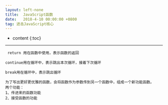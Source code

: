 ```yaml
---
layout: left-none
title:  JavaScript函数
date:   2018-4-10 00:00:00 +0800
tag: 进击JavaScript核心
---
```

* content
{:toc}
<hr>

```
 return 用在函数中使用，表示函数的返回

continue用在循环中，表示跳出本次循环，接着下次循环

break用在循环中，表示跳出循环
```

```
为了写出更好更优雅的函数，会将函数作为参数传到另一个函数中，组成一个新功能函数。
两个功能：
1、传进来的函数功能
2、接受函数的功能
```